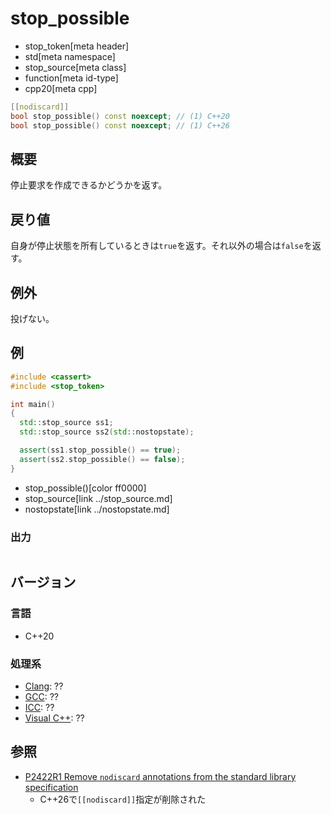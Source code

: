 # stop_possible
* stop_token[meta header]
* std[meta namespace]
* stop_source[meta class]
* function[meta id-type]
* cpp20[meta cpp]

```cpp
[[nodiscard]]
bool stop_possible() const noexcept; // (1) C++20
bool stop_possible() const noexcept; // (1) C++26
```

## 概要
停止要求を作成できるかどうかを返す。

## 戻り値
自身が停止状態を所有しているときは`true`を返す。それ以外の場合は`false`を返す。

## 例外
投げない。

## 例
```cpp example
#include <cassert>
#include <stop_token>

int main()
{
  std::stop_source ss1;
  std::stop_source ss2(std::nostopstate);

  assert(ss1.stop_possible() == true);
  assert(ss2.stop_possible() == false);
}
```
* stop_possible()[color ff0000]
* stop_source[link ../stop_source.md]
* nostopstate[link ../nostopstate.md]

### 出力
```
```

## バージョン
### 言語
- C++20

### 処理系
- [Clang](/implementation.md#clang): ??
- [GCC](/implementation.md#gcc): ??
- [ICC](/implementation.md#icc): ??
- [Visual C++](/implementation.md#visual_cpp): ??


## 参照
- [P2422R1 Remove `nodiscard` annotations from the standard library specification](https://open-std.org/jtc1/sc22/wg21/docs/papers/2024/p2422r1.html)
    - C++26で`[[nodiscard]]`指定が削除された
